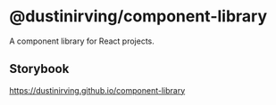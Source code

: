 # @dustinirving/component-library

A component library for React projects.

## Storybook

https://dustinirving.github.io/component-library

